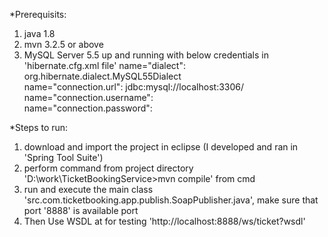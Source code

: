 *Prerequisits:
1. java 1.8
2. mvn 3.2.5 or above
3. MySQL Server 5.5 up and running with below credentials in 'hibernate.cfg.xml file'
	name="dialect": org.hibernate.dialect.MySQL55Dialect    
        name="connection.url": jdbc:mysql://localhost:3306/<DBName>  
        name="connection.username": <DB username>   
        name="connection.password": <DB password>   


*Steps to run:
1. download and import the project in eclipse (I developed and ran in 'Spring Tool Suite')
2. perform command from project directory 'D:\work\TicketBookingService>mvn compile' from cmd
3. run and execute the main class 'src.com.ticketbooking.app.publish.SoapPublisher.java', make sure that port '8888' is available port
4. Then Use WSDL at for testing 'http://localhost:8888/ws/ticket?wsdl'

